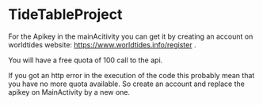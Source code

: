 # TideTableProject

For the Apikey in the mainAcitivity you can get it by creating an account on worldtides website: https://www.worldtides.info/register .

You will have a free quota of 100 call to the api.

If you got an http error in the execution of the code this probably mean that you have no more quota available. So create an account and replace the apikey on MainActivity by a new one.

